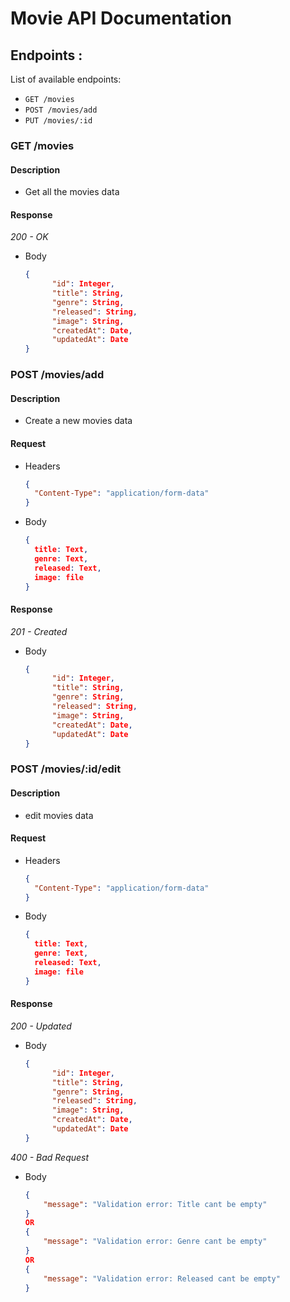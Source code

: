 # Movie API Documentation

## Endpoints :

List of available endpoints:

- `GET /movies`
- `POST /movies/add`
- `PUT /movies/:id`

### GET /movies
#### Description
- Get all the movies data

#### Response
_200 - OK_

- Body
    ```json
    {
          "id": Integer,
          "title": String,
          "genre": String,
          "released": String,
          "image": String,
          "createdAt": Date,
          "updatedAt": Date
    }
    ```

### POST /movies/add
#### Description
- Create a new movies data

#### Request
- Headers
    ```json
    {
      "Content-Type": "application/form-data"
    }
- Body
    ```json
    {
      title: Text,
      genre: Text,
      released: Text,
      image: file
    }
    ```
#### Response
_201 - Created_
- Body
    ```json
    {
          "id": Integer,
          "title": String,
          "genre": String,
          "released": String,
          "image": String,
          "createdAt": Date,
          "updatedAt": Date
    }
    ```

### POST /movies/:id/edit
#### Description
- edit movies data

#### Request
- Headers
    ```json
    {
      "Content-Type": "application/form-data"
    }
- Body
    ```json
    {
      title: Text,
      genre: Text,
      released: Text,
      image: file
    }
    ```
#### Response
_200 - Updated_
- Body
    ```json
    {
          "id": Integer,
          "title": String,
          "genre": String,
          "released": String,
          "image": String,
          "createdAt": Date,
          "updatedAt": Date
    }
    ```

_400 - Bad Request_
- Body
    ```json
    {
        "message": "Validation error: Title cant be empty"
    }
    OR
    {
        "message": "Validation error: Genre cant be empty"
    }
    OR
    {
        "message": "Validation error: Released cant be empty"
    }
    ```
